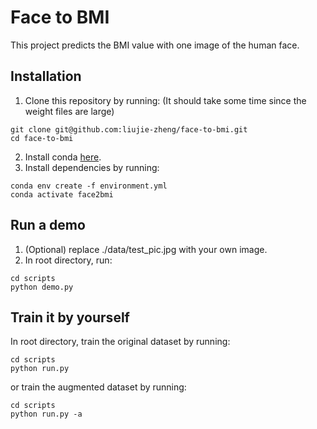 # Face to BMI
This project predicts the BMI value with one image of the human face.

## Installation
1. Clone this repository by running: (It should take some time since the weight files are large)
```
git clone git@github.com:liujie-zheng/face-to-bmi.git
cd face-to-bmi
```
2. Install conda [here](https://conda.io/projects/conda/en/latest/user-guide/install/index.html).
3. Install dependencies by running:
```
conda env create -f environment.yml
conda activate face2bmi
```

## Run a demo
1. (Optional) replace ./data/test_pic.jpg with your own image.
2. In root directory, run:
```
cd scripts
python demo.py
```

## Train it by yourself
In root directory, train the original dataset by running:
```
cd scripts
python run.py
```
or train the augmented dataset by running:
```
cd scripts
python run.py -a
```

